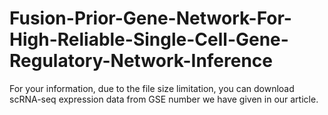 # Fusion-Prior-Gene-Network-For-High-Reliable-Single-Cell-Gene-Regulatory-Network-Inference
For your information, due to the file size limitation, you can download scRNA-seq expression data from GSE number we have given in our article.

